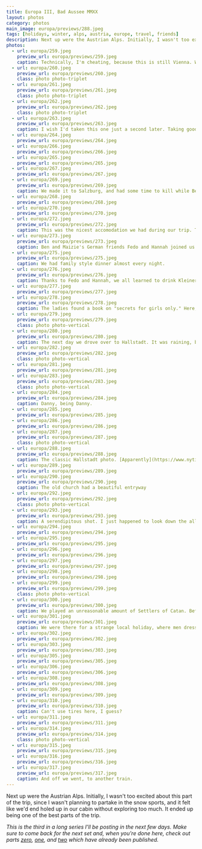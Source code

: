 ```yaml
---
title: Europa III, Bad Aussee MMXX
layout: photos
category: photos
main_image: europa/previews/288.jpeg
tags: [holidays, winter, alps, austria, europe, travel, friends]
description: Next up were the Austrian Alps. Initially, I wasn't too excited about this part of the trip, since I wasn't planning to partake in the snow sports, and it felt like we'd end holed up in our cabin without exploring too much. It ended up being one of the best parts of the trip.
photos:
  - url: europa/259.jpeg
    preview_url: europa/previews/259.jpeg
    caption: Technically, I'm cheating, because this is still Vienna. We had to take a train to Salzburg, where we'd rented a car to drive up the mountains.
  - url: europa/260.jpeg
    preview_url: europa/previews/260.jpeg
    class: photo photo-triplet
  - url: europa/261.jpeg
    preview_url: europa/previews/261.jpeg
    class: photo photo-triplet
  - url: europa/262.jpeg
    preview_url: europa/previews/262.jpeg
    class: photo photo-triplet
  - url: europa/263.jpeg
    preview_url: europa/previews/263.jpeg
    caption: I wish I'd taken this one just a second later. Taking good photos in spaces like this one is easy. Taking great ones is hard.
  - url: europa/264.jpeg
    preview_url: europa/previews/264.jpeg
  - url: europa/266.jpeg
    preview_url: europa/previews/266.jpeg
  - url: europa/265.jpeg
    preview_url: europa/previews/265.jpeg
  - url: europa/267.jpeg
    preview_url: europa/previews/267.jpeg
  - url: europa/269.jpeg
    preview_url: europa/previews/269.jpeg
    caption: We made it to Salzburg, and had some time to kill while Ben went to pick up the car.
  - url: europa/268.jpeg
    preview_url: europa/previews/268.jpeg
  - url: europa/270.jpeg
    preview_url: europa/previews/270.jpeg
  - url: europa/272.jpeg
    preview_url: europa/previews/272.jpeg
    caption: This was the nicest accomodation we had during our trip. The kitchen was awesome, and I really enjoyed cooking for the group a couple of the nights. This evening, however, I was not in charge.
  - url: europa/273.jpeg
    preview_url: europa/previews/273.jpeg
    caption: Ben and Maizie's German friends Fedo and Hannah joined us for this leg of the trip. It was really fun to have another two people in the mix, and I really enjoyed the fact that they brought the European perspective to our conversations. I was warned that I should not engage in political conversations with Fedo, but the few we did have were quite insightful.
  - url: europa/275.jpeg
    preview_url: europa/previews/275.jpeg
    caption: We had family style dinner almost every night.
  - url: europa/276.jpeg
    preview_url: europa/previews/276.jpeg
    caption: Thanks to Fedo and Hannah, we all learned to drink Kleiner Klopfers correctly. In exchange, they learned how to play Gently Remove.
  - url: europa/277.jpeg
    preview_url: europa/previews/277.jpeg
  - url: europa/278.jpeg
    preview_url: europa/previews/278.jpeg
    caption: The ladies found a book on "secrets for girls only." Here, they're learning how to levitate.
  - url: europa/279.jpeg
    preview_url: europa/previews/279.jpeg
    class: photo photo-vertical
  - url: europa/280.jpeg
    preview_url: europa/previews/280.jpeg
    caption: The next day we drove over to Hallstadt. It was raining, but the views were amazing, and the little town had a lot to offer.
  - url: europa/282.jpeg
    preview_url: europa/previews/282.jpeg
    class: photo photo-vertical
  - url: europa/281.jpeg
    preview_url: europa/previews/281.jpeg
  - url: europa/283.jpeg
    preview_url: europa/previews/283.jpeg
    class: photo photo-vertical
  - url: europa/284.jpeg
    preview_url: europa/previews/284.jpeg
    caption: Danny, being Danny.
  - url: europa/285.jpeg
    preview_url: europa/previews/285.jpeg
  - url: europa/286.jpeg
    preview_url: europa/previews/286.jpeg
  - url: europa/287.jpeg
    preview_url: europa/previews/287.jpeg
    class: photo photo-vertical
  - url: europa/288.jpeg
    preview_url: europa/previews/288.jpeg
    caption: The classic Hallstadt photo. [Apparently](https://www.nytimes.com/2020/01/17/world/europe/hallstatt-austria-frozen-tourists.html), so many people are coming to the city to take this same photo that they are closing it down to tourist buses!
  - url: europa/289.jpeg
    preview_url: europa/previews/289.jpeg
  - url: europa/290.jpeg
    preview_url: europa/previews/290.jpeg
    caption: The old church had a beautiful entryway
  - url: europa/292.jpeg
    preview_url: europa/previews/292.jpeg
    class: photo photo-vertical
  - url: europa/293.jpeg
    preview_url: europa/previews/293.jpeg
    caption: A serendipitous shot. I just happened to look down the alley at the right time.
  - url: europa/294.jpeg
    preview_url: europa/previews/294.jpeg
  - url: europa/295.jpeg
    preview_url: europa/previews/295.jpeg
  - url: europa/296.jpeg
    preview_url: europa/previews/296.jpeg
  - url: europa/297.jpeg
    preview_url: europa/previews/297.jpeg
  - url: europa/298.jpeg
    preview_url: europa/previews/298.jpeg
  - url: europa/299.jpeg
    preview_url: europa/previews/299.jpeg
    class: photo photo-vertical
  - url: europa/300.jpeg
    preview_url: europa/previews/300.jpeg
    caption: We played an unreasonable amount of Settlers of Catan. Before this trip, I had only played once. I have gotten pretty decent at it, but I don't think I'm good yet. I'm sure we'll keep practicing!
  - url: europa/301.jpeg
    preview_url: europa/previews/301.jpeg
    caption: We were there for a strange local holiday, where men dress up in drag and go around the neighborhood singing and making noise with cowbells.
  - url: europa/302.jpeg
    preview_url: europa/previews/302.jpeg
  - url: europa/303.jpeg
    preview_url: europa/previews/303.jpeg
  - url: europa/305.jpeg
    preview_url: europa/previews/305.jpeg
  - url: europa/306.jpeg
    preview_url: europa/previews/306.jpeg
  - url: europa/308.jpeg
    preview_url: europa/previews/308.jpeg
  - url: europa/309.jpeg
    preview_url: europa/previews/309.jpeg
  - url: europa/310.jpeg
    preview_url: europa/previews/310.jpeg
    caption: Can't use tires here, I guess?
  - url: europa/311.jpeg
    preview_url: europa/previews/311.jpeg
  - url: europa/314.jpeg
    preview_url: europa/previews/314.jpeg
    class: photo photo-vertical
  - url: europa/315.jpeg
    preview_url: europa/previews/315.jpeg
  - url: europa/316.jpeg
    preview_url: europa/previews/316.jpeg
  - url: europa/317.jpeg
    preview_url: europa/previews/317.jpeg
    caption: And off we went, to another train.
---
```


Next up were the Austrian Alps. Initially, I wasn't too excited about this part of the trip, since I wasn't planning to partake in the snow sports, and it felt like we'd end holed up in our cabin without exploring too much. It ended up being one of the best parts of the trip.

_This is the third in a long series I'll be posting in the next few days. Make sure to come back for the next set and, when you're done here, check out parts [zero](/photos/2020/01/20/chindy/), [one](/photos/2020/01/20/europa-i/), and [two](/photos/2020/01/23/europa-ii/) which have already been published._

